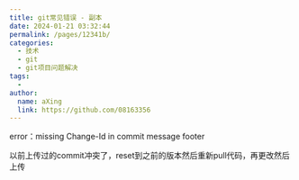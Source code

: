 ```yaml
---
title: git常见错误 - 副本
date: 2024-01-21 03:32:44
permalink: /pages/12341b/
categories:
  - 技术
  - git
  - git项目问题解决
tags:
  - 
author: 
  name: aXing
  link: https://github.com/08163356
---
```

error：missing Change-Id in commit message footer

以前上传过的commit冲突了，reset到之前的版本然后重新pull代码，再更改然后上传



<!-- more -->
